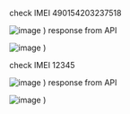 check IMEI 490154203237518

![image](https://github.com/GintautasTubilevicius/MTTC_task/assets/98910155/e43d60e5-7b91-437e-8161-53a32b6c2d53)
)
response from API

![image](https://github.com/GintautasTubilevicius/MTTC_task/assets/98910155/f50b6716-8210-4984-96e5-15a82dfc9070)
)

check IMEI 12345

![image](https://github.com/GintautasTubilevicius/MTTC_task/assets/98910155/73a8efc6-3cf1-4c4e-ad70-a38e47f7abca)
)
response from API

![image](https://github.com/GintautasTubilevicius/MTTC_task/assets/98910155/1bcf8685-37ce-4911-9cd3-1b0d7e292a6e)
)
